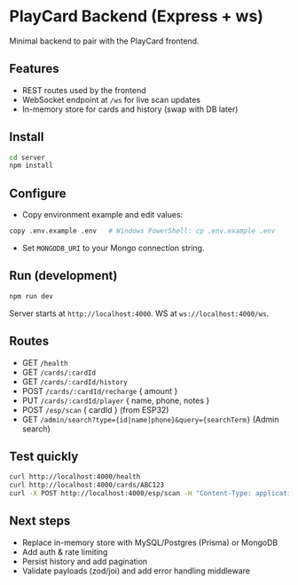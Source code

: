 # PlayCard Backend (Express + ws)

Minimal backend to pair with the PlayCard frontend.

## Features
- REST routes used by the frontend
- WebSocket endpoint at `/ws` for live scan updates
- In-memory store for cards and history (swap with DB later)

## Install
```bash
cd server
npm install
```

## Configure
- Copy environment example and edit values:
```bash
copy .env.example .env   # Windows PowerShell: cp .env.example .env
```
- Set `MONGODB_URI` to your Mongo connection string.

## Run (development)
```bash
npm run dev
```

Server starts at `http://localhost:4000`. WS at `ws://localhost:4000/ws`.

## Routes
- GET `/health`
- GET `/cards/:cardId`
- GET `/cards/:cardId/history`
- POST `/cards/:cardId/recharge` { amount }
- PUT `/cards/:cardId/player` { name, phone, notes }
- POST `/esp/scan` { cardId }  (from ESP32)
- GET `/admin/search?type={id|name|phone}&query={searchTerm}` (Admin search)

## Test quickly
```bash
curl http://localhost:4000/health
curl http://localhost:4000/cards/ABC123
curl -X POST http://localhost:4000/esp/scan -H "Content-Type: application/json" -d '{"cardId":"ABC123"}'
```

## Next steps
- Replace in-memory store with MySQL/Postgres (Prisma) or MongoDB
- Add auth & rate limiting
- Persist history and add pagination
- Validate payloads (zod/joi) and add error handling middleware
